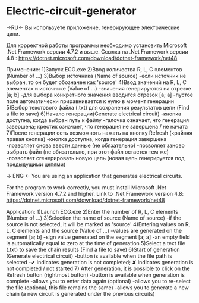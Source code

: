 # Electric-circuit-generator
->RU<-
Вы используете приложение, генерирующее электрические цепи.

Для корректной работы программы необходимо установить Microsoft .Net Framework версии 4.7.2 и выше.
Ссылка на .Net Framework версии 4.8 : https://dotnet.microsoft.com/download/dotnet-framework/net48

Применение:
1)Запуск ECG.exe
2)Ввод количества R, L, C элементов (Number of ...)
3)Выбор источника (Name of source)
	-если источник не выбран, то он будет обозначен как 'source'
4)Ввод значений на R, L, C элементах и источнике (Value of ...)
	-значения генерируются на отрезке [a; b]
	-для выбора конкретного значения вводится отрезок [a; a]
	-пустое поле автоматически приравнивается к нулю в момент генерации
5)Выбор текстового файла (.txt) для сохранения результатов цепи (Find a file to save)
6)Начало генерации(Generate electrical circuit)
	-кнопка доступна, когда выбран путь к файлу
	-галочка означает, что генерация завершена; крестик означает, что генерация не завершена / не начата
7)После генерации есть возможноть нажать на кнопку Refresh (крайняя правая кнопка)
	-кнопка доступна, когда генерация завершена
	-позволяет снова ввести данные (не обязательно)
	-позволяет заново выбрать файл (не обязательно, при этот файл остается тем же)
	-позволяет сгенерировать новую цепь (новая цепь генерируется под предыдущими цепями)

-> ENG <-
You are using an application that generates electrical circuits.

For the program to work correctly, you must install Microsoft .Net Framework version 4.7.2 and higher.
Link to .Net Framework version 4.8: https://dotnet.microsoft.com/download/dotnet-framework/net48

Application:
1)Launch ECG.exe
2)Enter the number of R, L, C elements (Number of ...)
3)Selection the name of source (Name of source)
	-if the source is not selected, it will be marked as 'source'
4)Entering values on R, L, C elements and the source (Value of ...)
	-values are generated on the segment [a; b]
	-sign value generated on the segment [a; a]
	-an empty field is automatically equal to zero at the time of generation
5)Select a text file (.txt) to save the chain results (Find a file to save)
6)Start of generation (Generate electrical circuit)
	-button is available when the file path is selected
	-✔ indicates generation is not completed; ✘ indicates generation is not completed / not started
7) After generation, it is possible to click on the Refresh button (rightmost button)
	-button is available when generation is complete
	-allows you to enter data again (optional)
	-allows you to re-select the file (optional, this file remains the same)
	-allows you to generate a new chain (a new circuit is generated under the previous circuits)
